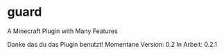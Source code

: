 # guard
A Minecraft Plugin with Many Features

Danke das du das Plugin benutzt!
Momentane Version: 0.2
In Arbeit: 0.2.1
